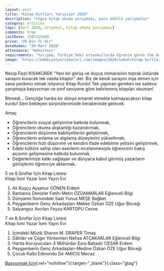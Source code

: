 ```yaml
---
layout: post
title: "Kitap Kurtları Yarışıyor 2020"
description: "tügva kitap okuma yarışması, para ödüllü yarışmalar"
category: articles
tags: [mart 2020, ortaokul, kitap okuma yarışması]
comments: true
lastDate: 1585515600
price: "28 Bin TL'dir"
dateHuman: "30 Mart 2020"
attendance: "Websitesi"
requirements: "Yarışma, Türkiye’deki ortaokullarda öğrenim gören tüm öğrencileri kapsamaktadır."
image: "https://edebiyatyarismalari.com/images/2020/subat/kitap-kurtlari-yarisiyor-kitap-okuma-yarismasi.jpg"
---
```


Necip Fazıl KISAKÜREK “Yeni bir görüş ve duyuş mimarisinin toprak üstünde sarayını kuracak tek vasıta kitaptır” der. Biz de kendi sarayını inşa etmen için sana yardımcı olmak istiyoruz Kitap Kurdu! Tek yapman gereken ise sadece yarışmaya başvurman ve sınıf seviyene göre belirlenmiş kitapları okuman!

Bitmedi… Gençliğe harika bir dünya emanet etmekle kalmayacaksın kitap kurdu! Seni bekleyen sürprizlerimizde beraberinde gelecek.  

Amaç  
- Öğrencilerin sosyal gelişimine katkıda bulunmak,
- Öğrencilere okuma alışkanlığı kazandırmak,
- Öğrencilerin düşünme kabiliyetlerini geliştirmek,
- Öğrencilerin anlama ve algılama düzeylerini yükseltmek,
- Öğrencilerin hızlı düşünme ve kendini ifade edebilme yetisini geliştirmek,
- Edebi kültüre sahip olan eserlerin incelenmesiyle öğrencinin bakış açısının gelişmesine katkıda bulunmak,
- Değerlerimize katkı sağlayan ve dünyaca kabul görmüş yazarların görüşlerini öğrenciye aktarmak.

5 ve 6.Sınıflar İçin Kitap Listesi  
Kitap İsmi	Yazar İsmi	   Yayın Evi  
1. Ali Kuşçu	Ayşenur GÖNEN	Erdem
2. Barbaros Denizler Fatihi	Metin ÖZDAMARLAR	Eğlenceli Bilgi
3. Dünyanın Sonundaki Saat	Yunus MEŞE	Rağbet
4. Peygamberin Genç Arkadaşları-Mekke	Özkan ÖZE	Uğur Böceği
5. Salyangoz Avcıları	Feyza KARTOPU	Cezve

7 ve 8.Sınıflar İçin Kitap Listesi  
Kitap İsmi	Yazar İsmi	Yayın Evi  
1. İçimdeki Müzik	Sharon M. DRAPER	Timaş
2. Dâhiler ve Çılgın Yöntemleri	Nefise ATÇAKARLAR	Eğlenceli Bilgi
3. Harita Koruyucuları-3 Mühürdar	 Esra Bahadır CESAR	Erdem
4. Peygamberin Genç Arkadaşları-Medine	Özkan ÖZE	Uğur Böceği
5. Çocuk Kalbi	Edmondo De AMICIS	Mecaz

[Başvurmak İçin](https://formlar.tugva.org/Ortaokul/KitapKurduYarismasi?ref=edebiyatyarismalari.com){:rel="nofollow"}{:target="_blank"}{:class="gtag"}